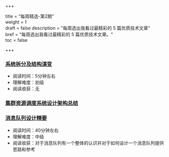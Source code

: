 +++

title = "每周精选-第2期"  
weight = 1  
draft = false
description = "每周选出我看过最精彩的 5 篇优质技术文章"  
bref = "每周选出我看过最精彩的 5 篇优质技术文章。"  
toc = false

+++

### [系统拆分及结构演变](http://www.linkedkeeper.com/detail/blog.action?bid=1108&hmsr=toutiao.io&utm_medium=toutiao.io&utm_source=toutiao.io)
- 阅读时间：5分钟左右
- 理解难度：初级
- 阅读收获：无

### [集群资源调度系统设计架构总结](https://io-meter.com/2018/02/09/A-summary-of-designing-schedulers/?hmsr=toutiao.io&utm_medium=toutiao.io&utm_source=toutiao.io)
### <font color=#3998e2>[消息队列设计精要](https://tech.meituan.com/mq-design.html?hmsr=toutiao.io&utm_medium=toutiao.io&utm_source=toutiao.io?hmsr=toutiao.io&utm_medium=toutiao.io&utm_source=toutiao.io)</font>
- 阅读时间：40分钟左右
- 理解难度：中级
- 阅读收获：对于消息队列有一个整体的认识并对于如何设计一个消息队列提供思路和参考